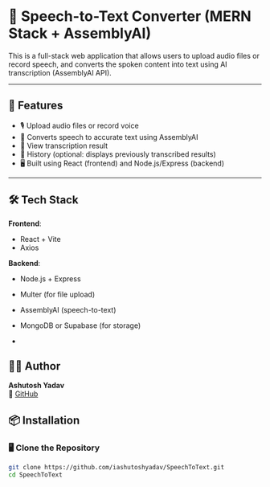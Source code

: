 # 🎤 Speech-to-Text Converter (MERN Stack + AssemblyAI)

This is a full-stack web application that allows users to upload audio files or record speech, and converts the spoken content into text using AI transcription (AssemblyAI API).

---

## 🚀 Features

- 🎙️ Upload audio files or record voice
- 🤖 Converts speech to accurate text using AssemblyAI
- 📜 View transcription result
- 📂 History (optional: displays previously transcribed results)
- 🖥️ Built using React (frontend) and Node.js/Express (backend)

---

## 🛠️ Tech Stack

**Frontend**:
- React + Vite
- Axios

**Backend**:
- Node.js + Express
- Multer (for file upload)
- AssemblyAI (speech-to-text)
- MongoDB or Supabase (for storage)

- 
## 🙋‍♂️ Author

**Ashutosh Yadav**  
🔗 [GitHub](https://github.com/iashutoshyadav)  

## 📦 Installation
### 🖥️ Clone the Repository

```bash
git clone https://github.com/iashutoshyadav/SpeechToText.git
cd SpeechToText

